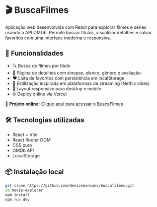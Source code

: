 # 🎬 BuscaFilmes

Aplicação web desenvolvida com React para explorar filmes e séries usando a API OMDb. Permite buscar títulos, visualizar detalhes e salvar favoritos com uma interface moderna e responsiva.

## 🚀 Funcionalidades

- 🔍 Busca de filmes por título
- 📄 Página de detalhes com sinopse, elenco, gênero e avaliação
- ❤️ Lista de favoritos com persistência em localStorage
- 🎨 Estilização inspirada em plataformas de streaming (Netflix vibes)
- 📱 Layout responsivo para desktop e mobile
- 🌐 Deploy online via Vercel

🔗 **Projeto online:** [Clique aqui para acessar o BuscaFilmes](https://buscafilmes-lemon.vercel.app)

## 🛠️ Tecnologias utilizadas

- React + Vite
- React Router DOM
- CSS puro
- OMDb API
- LocalStorage

## 📦 Instalação local

```bash
git clone https://github.com/denizemansoni/buscafilmes.git
cd movie-explorer
npm install
npm run dev
